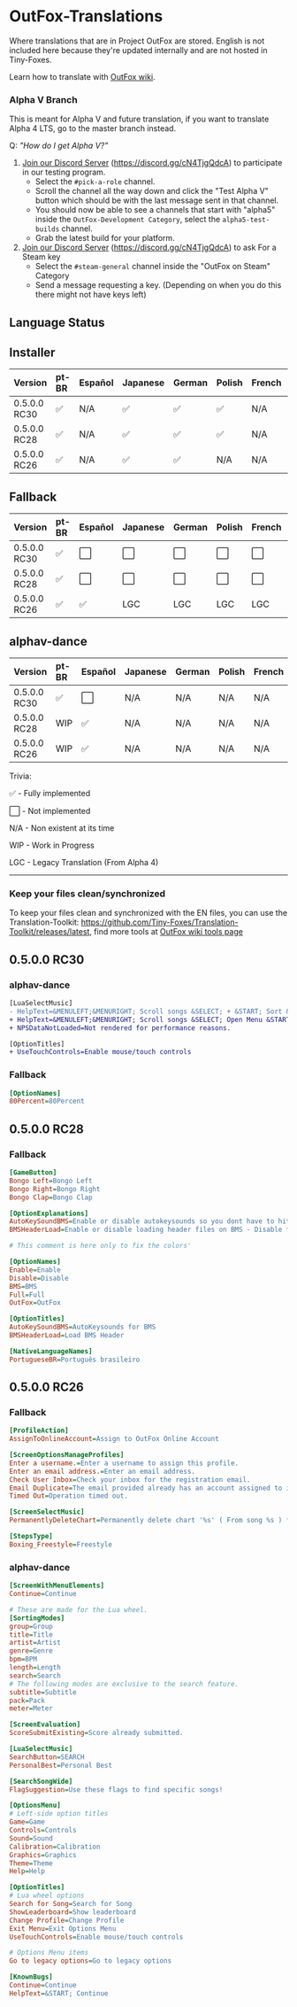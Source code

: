 # OutFox-Translations

Where translations that are in Project OutFox are stored. English is not included here because they're updated internally and are not hosted in Tiny-Foxes.

Learn how to translate with [OutFox wiki](https://outfox.wiki/dev/translation/).

### Alpha V Branch

This is meant for Alpha V and future translation, if you want to translate Alpha 4 LTS, go to the master branch instead.

Q: _"How do I get Alpha V?"_

1. [Join our Discord Server](https://discord.gg/cN4TjgQdcA) (https://discord.gg/cN4TjgQdcA) to participate in our testing program.
    - Select the `#pick-a-role` channel.
    - Scroll the channel all the way down and click the "Test Alpha V" button which should be with the last message sent in that channel.
    - You should now be able to see a channels that start with "alpha5" inside the `OutFox-Development Category`, select the `alpha5-test-builds` channel.
    - Grab the latest build for your platform.
2. [Join our Discord Server](https://discord.gg/cN4TjgQdcA) (https://discord.gg/cN4TjgQdcA) to ask For a Steam key
    - Select the `#steam-general` channel inside the "OutFox on Steam" Category
    - Send a message requesting a key. (Depending on when you do this there might not have keys left)
## Language Status

## Installer

Version | pt-BR | Español | Japanese | German | Polish | French | Italian | Hebrew | Slovak | Czech | Simplified Chinese | Dutch
:------------ | :------------- | :------------- | :------------- | :------------- | :------------- | :------------- | :------------- | :------------- | :------------- | :------------- | :------------- | :-------------
0.5.0.0 RC30 | ✅| N/A | ✅ | ✅ | ✅ | N/A | N/A | N/A | N/A | N/A | N/A | N/A
0.5.0.0 RC28 | ✅| N/A | ✅ | ✅ | ✅ | N/A | N/A | N/A | N/A | N/A | N/A | N/A
0.5.0.0 RC26 | ✅ | N/A | ✅ | ✅ | N/A | N/A | N/A | N/A | N/A | N/A | N/A | N/A

## Fallback

Version | pt-BR | Español | Japanese | German | Polish | French | Italian | Hebrew | Slovak | Czech | Simplified Chinese | Dutch
:------------ | :------------- | :------------- | :------------- | :------------- | :------------- | :------------- | :------------- | :------------- | :------------- | :------------- | :------------- | :-------------
0.5.0.0 RC30 | ✅ | ⬜️ | ⬜️| ⬜️ | ⬜️ | ⬜️ | ⬜️ | ⬜️ | ⬜️ | ⬜️ | ⬜️ | ⬜️
0.5.0.0 RC28 | ✅ | ⬜️ | ⬜️| ⬜️ | ⬜️ | ⬜️ | ⬜️ | ⬜️ | ⬜️ | ⬜️ | ⬜️ | ⬜️
0.5.0.0 RC26 | ✅ | ✅ | LGC | LGC | LGC | LGC | LGC | LGC | LGC | LGC | LGC | LGC

## alphav-dance

Version | pt-BR | Español | Japanese | German | Polish | French | Italian | Hebrew | Slovak | Czech | Simplified Chinese | Dutch
:------------ | :------------- | :------------- | :------------- | :------------- | :------------- | :------------- | :------------- | :------------- | :------------- | :------------- | :------------- | :-------------
0.5.0.0 RC30 | ✅ | ⬜️ | N/A | N/A | N/A | N/A | N/A | N/A | N/A | N/A | N/A | N/A
0.5.0.0 RC28 | WIP | ✅ | N/A | N/A | N/A | N/A | N/A | N/A | N/A | N/A | N/A | N/A
0.5.0.0 RC26 | WIP | ✅ | N/A | N/A | N/A | N/A | N/A | N/A | N/A | N/A | N/A | N/A

Trivia: 

✅ - Fully implemented

⬜️ - Not implemented

N/A - Non existent at its time

WIP - Work in Progress

LGC - Legacy Translation (From Alpha 4)

---

<!--- This is a comment that won't appear in the readme.

1. Here are the emojis that you can add to tell if your language is done or not. 
    Done: ✅ 
    Not Done: ⬜️ 
    Non applicable: N/A 
    Work in Progress: WIP
    Legacy Translation: LGC

2. If you aren't part of OutFox Team, DO NOT change table formatting without asking for confirmation.
--->

### Keep your files clean/synchronized 

To keep your files clean and synchronized with the EN files, you can use the Translation-Toolkit: https://github.com/Tiny-Foxes/Translation-Toolkit/releases/latest, find more tools at [OutFox wiki tools page](https://outfox.wiki/dev/translation/#tools-and-practices)

## 0.5.0.0 RC30

### alphav-dance

```diff
[LuaSelectMusic]
- HelpText=&MENULEFT;&MENURIGHT; Scroll songs &SELECT; + &START; Sort &SELECT; Open Menu &SELECT; + &MENULEFT; OR &MENURIGHT; Change Style &START; Confirm
+ HelpText=&MENULEFT;&MENURIGHT; Scroll songs &SELECT; Open Menu &START; Confirm::&SELECT; + &START; Sort - &SELECT; + &MENULEFT; OR &MENURIGHT; Change Play Style
+ NPSDataNotLoaded=Not rendered for performance reasons.

[OptionTitles]
+ UseTouchControls=Enable mouse/touch controls
```

### Fallback

```ini
[OptionNames]
80Percent=80Percent
```

## 0.5.0.0 RC28

### Fallback

```ini
[GameButton]
Bongo Left=Bongo Left
Bongo Right=Bongo Right
Bongo Clap=Bongo Clap

[OptionExplanations]
AutoKeySoundBMS=Enable or disable autokeysounds so you dont have to hit them to play.
BMSHeaderLoad=Enable or disable loading header files on BMS - Disable for Old HDD's.

# This comment is here only to fix the colors'

[OptionNames]
Enable=Enable
Disable=Disable
BMS=BMS
Full=Full
OutFox=OutFox

[OptionTitles]
AutoKeySoundBMS=AutoKeysounds for BMS
BMSHeaderLoad=Load BMS Header

[NativeLanguageNames]
PortugueseBR=Português brasileiro
```

## 0.5.0.0 RC26

### Fallback
```ini
[ProfileAction]
AssignToOnlineAccount=Assign to OutFox Online Account

[ScreenOptionsManageProfiles]
Enter a username.=Enter a username to assign this profile.
Enter an email address.=Enter an email address.
Check User Inbox=Check your inbox for the registration email.
Email Duplicate=The email provided already has an account assigned to it.
Timed Out=Operation timed out.

[ScreenSelectMusic]
PermanentlyDeleteChart=Permanently delete chart '%s' ( From song %s ) from disk?

[StepsType]
Boxing_Freestyle=Freestyle
```

### alphav-dance
```ini
[ScreenWithMenuElements]
Continue=Continue

# These are made for the Lua wheel.
[SortingModes]
group=Group
title=Title
artist=Artist
genre=Genre
bpm=BPM
length=Length
search=Search
# The following modes are exclusive to the search feature.
subtitle=Subtitle
pack=Pack
meter=Meter

[ScreenEvaluation]
ScoreSubmitExisting=Score already submitted.

[LuaSelectMusic]
SearchButton=SEARCH
PersonalBest=Personal Best

[SearchSongWide]
FlagSuggestion=Use these flags to find specific songs!

[OptionsMenu]
# Left-side option titles
Game=Game
Controls=Controls
Sound=Sound
Calibration=Calibration
Graphics=Graphics
Theme=Theme
Help=Help

[OptionTitles]
# Lua wheel options
Search for Song=Search for Song
ShowLeaderboard=Show leaderboard
Change Profile=Change Profile
Exit Menu=Exit Options Menu
UseTouchControls=Enable mouse/touch controls

# Options Menu items
Go to legacy options=Go to legacy options

[KnownBugs]
Continue=Continue
HelpText=&START; Continue
```
